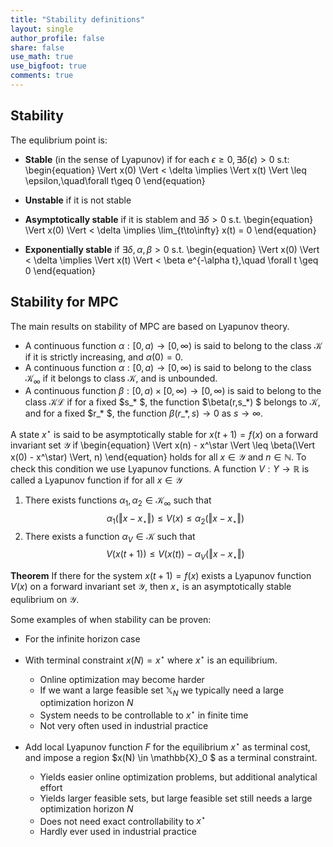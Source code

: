 ```yaml
---
title: "Stability definitions"
layout: single
author_profile: false
share: false
use_math: true
use_bigfoot: true
comments: true
---
```


## Stability
The equlibrium point is:

* __Stable__ (in the sense of Lyapunov) if for each $\epsilon\geq0, \exists\delta(\epsilon)>0$ s.t:
\begin{equation}
\Vert x(0) \Vert < \delta \implies \Vert x(t) \Vert \leq \epsilon,\quad\forall t\geq 0
\end{equation}

* __Unstable__ if it is not stable

* __Asymptotically stable__ if it is stablem and $\exists \delta>0$ s.t.
\begin{equation}
\Vert x(0) \Vert < \delta \implies \lim_{t\to\infty} x(t) = 0
\end{equation}

* __Exponentially stable__ if $\exists \delta, \alpha,\beta > 0$ s.t.
\begin{equation}
\Vert x(0) \Vert < \delta \implies   \Vert x(t) \Vert  < \beta e^{-\alpha t},\quad \forall t \geq 0
\end{equation}



## Stability for MPC
The main results on stability of MPC are based on Lyapunov theory.

* A continuous function $\alpha : [0,a)\to  [0,\infty)$ is said to belong to the class $\mathcal{K}$ if it is strictly increasing, and $\alpha(0)= 0$.
* A continuous function $\alpha : [0,a)\to  [0,\infty)$ is said to belong to the class $\mathcal{K}_\infty$ if it belongs to class $\mathcal{K}$, and is unbounded. 
* A continuous function $\beta : [0,a)\times[0,\infty) \to  [0,\infty)$ is said to belong to the class $\mathcal{KL}$ if for a fixed $s\_* $, the function $\beta(r,s\_\*) $ belongs to $\mathcal{K}$, and for a fixed $r\_\* $, the function $\beta(r\_{*},s)\to 0$ as $s\to\infty$.

A state $x^\star$ is said to be asymptotically stable for $x(t+1) = f(x)$ on a forward invariant set $\mathcal{Y}$ if 
\begin{equation}
\Vert x(n) - x^\star \Vert \leq \beta(\Vert x(0) - x^\star) \Vert, n)
\end{equation}
holds for all $x\in\mathcal{Y}$ and $n\in\mathbb{N}.$
To check this condition we use Lyapunov functions. 
A function $V: Y\to \mathbb{R}$ is called a Lyapunov function if for all $x\in\mathcal{Y}$

1.  There exists functions $\alpha_1, \alpha_2 \in \mathcal{K}_\infty$ such that
$$
\alpha_1(\Vert x  - x_\star \Vert) \leq V(x)  \leq \alpha_2(\Vert x  - x_\star \Vert) 
$$
2. There exists a function $\alpha_V \in \mathcal{K}$ such that
$$
 V(x(t+1))  \leq  V(x(t)) - \alpha_V(\Vert x  - x_\star \Vert) 
$$


__Theorem__
 If there for the system $x(t+1) = f(x)$ exists a Lyapunov function $V(x)$ on a forward invariant set $\mathcal{Y}$, then $x_\star$ is an asymptotically stable equlibrium on $\mathcal{Y}$. 


Some examples of when stability can be proven: 
* For the infinite horizon case
* With terminal constraint $x(N) = x^\star$ where $x^\star$ is an equilibrium. 
  * Online optimization may become harder
  * If we want a large feasible set $\mathbb{X}_N$ we typically need a large optimization horizon $N$
  * System needs to be controllable to $x^\star$ in finite time
  * Not very often used in industrial practice

* Add local Lyapunov function $F$ for the equilibrium $x^\star$ as terminal cost, and impose a region $x(N) \in \mathbb{X}_0 $ as a terminal constraint. 
  * Yields easier online optimization problems, but additional analytical effort
  * Yields larger feasible sets, but large feasible set still needs a
large optimization horizon $N$
  * Does not need exact controllability to $x^\star$
  * Hardly ever used in industrial practice

